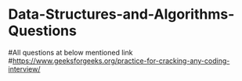 # Data-Structures-and-Algorithms-Questions

#All questions at below mentioned link
#https://www.geeksforgeeks.org/practice-for-cracking-any-coding-interview/